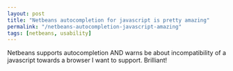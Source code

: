 ```yaml
---
layout: post
title: "Netbeans autocompletion for javascript is pretty amazing"
permalink: "/netbeans-autocompletion-javascript-amazing"
tags: [netbeans, usability]
---
```


Netbeans supports autocompletion AND warns be about incompatibility of a javascript towards a browser I want to support. Brilliant!
